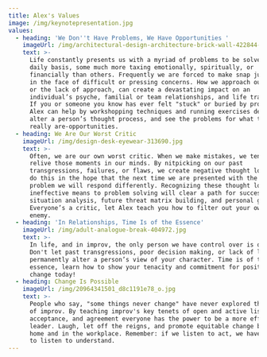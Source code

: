 ```yaml
---
title: Alex's Values
image: /img/keynotepresentation.jpg
values:
  - heading: 'We Don''t Have Problems, We Have Opportunities '
    imageUrl: /img/architectural-design-architecture-brick-wall-422844-1-.jpg
    text: >-
      Life constantly presents us with a myriad of problems to be solved on a
      daily basis, some much more taxing emotionally, spiritually, or
      financially than others. Frequently we are forced to make snap judgements
      in the face of difficult or pressing concerns. How we approach our issues,
      or the lack of approach, can create a devastating impact on an
      individual’s psyche, familial or team relationships, and life trajectory.
      If you or someone you know has ever felt "stuck" or buried by problems,
      Alex can help by workshopping techniques and running exercises designed to
      alter a person’s thought process, and see the problems for what they
      really are-opportunities. 
  - heading: We Are Our Worst Critic
    imageUrl: /img/design-desk-eyewear-313690.jpg
    text: >-
      Often, we are our own worst critic. When we make mistakes, we tend to
      relive those moments in our minds. By nitpicking on our past
      transgressions, failures, or flaws, we create negative thought loops.  We
      do this in the hope that the next time we are presented with the same
      problem we will respond differently. Recognizing these thought loops as an
      ineffective means to problem solving will clear a path for successful
      situation analysis, future threat matrix building, and personal growth.
      Everyone’s a critic, let Alex teach you how to filter out your own worst
      enemy. 
  - heading: 'In Relationships, Time Is of the Essence'
    imageUrl: /img/adult-analogue-break-404972.jpg
    text: >-
      In life, and in improv, the only person we have control over is ourselves.
      Don't let past transgressions, poor decision making, or lack of leadership
      permanently alter a person’s view of your character. Time is of the
      essence, learn how to show your tenacity and commitment for positive
      change today! 
  - heading: Change Is Possible
    imageUrl: /img/20964341501_d8c1191e78_o.jpg
    text: >-
      People who say, "some things never change" have never explored the power
      of improv. By teaching improv's key tenets of open and active listening,
      acceptance, and agreement everyone has the power to be a more effective
      leader. Laugh, let off the reigns, and promote equitable change both at
      home and in the workplace. Remember: if we listen to act, we have failed
      to listen to understand.
---
```


